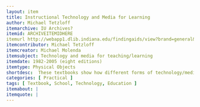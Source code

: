 ```yaml
---
layout: item
title: Instructional Technology and Media for Learning
author: Michael Tetzloff
itemarchive: IU Archives?
itemid: ARCHIVEITEMIDHERE
itemurl http://webapp1.dlib.indiana.edu/findingaids/view?brand=general&docId=InU-Ar-VAD1042.xml&chunk.id=VAD1042-00006&text1=Instructional&startDoc=1#15
itemcontributor: Michael Tetzloff
itemcreator: Michael Molenda
itemsubject: Technology and media for teaching/learning
itemdate: 1982-2005 (eight editions)
itemtype: Physical Objects
shortdesc:  These textbooks show how different forms of technology/media can be integrated into a classroom to promote education from the perspective of the instructor. 
categories: [ Practical ]
tags: [ Textbook, School, Technology, Education ]
itemabout: |
itemquote: |
---
```

